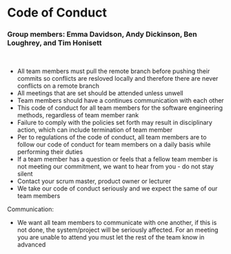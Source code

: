 # Code of Conduct  

### Group members: Emma Davidson, Andy Dickinson, Ben Loughrey, and Tim Honisett  
<br>

* All team members must pull the remote branch before pushing their commits so conflicts are resloved locally and therefore there are never conflicts on a remote branch  
* All meetings that are set should be attended unless unwell  
* Team members should have a continues communication with each other  
* This code of conduct for all team members for the software engineering methods, regardless of team member rank  
* Failure to comply with the policies set forth may result in disciplinary action, which can include termination of team member  
* Per to regulations of the code of conduct, all team members are to follow our code of conduct for team members on a daily basis while performing their duties  
* If a team member has a question or feels that a fellow team member is not meeting our commitment, we want to hear from you - do not stay silent  
* Contact your scrum master, product owner or lecturer  
* We take our code of conduct seriously and we expect the same of our team members  

Communication:  
* We want all team members to communicate with one another, if this is not done, the system/project will be seriously affected. For an meeting you are unable to attend you must let the rest of the team know in advanced  


